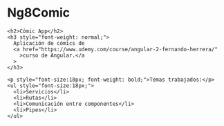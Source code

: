 # Ng8Comic

    <h2>Cómic App</h2>
    <h3 style="font-weight: normal;">
      Aplicación de cómics de
      <a href="https://www.udemy.com/course/angular-2-fernando-herrera/"
        >curso de Angular.</a
      >
    </h3>

    <p style="font-size:18px; font-weight: bold;">Temas trabajados:</p>
    <ul style="font-size:18px;">
      <li>Servicios</li>
      <li>Rutas</li>
      <li>Comunicación entre componentes</li>
      <li>Pipes</li>
    </ul>
